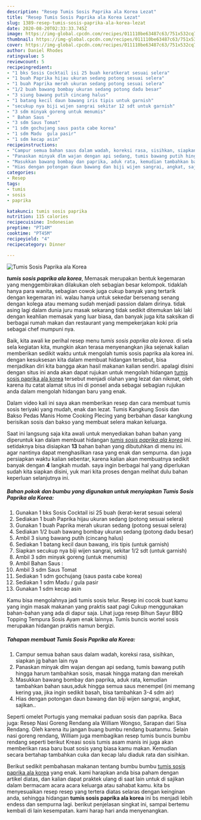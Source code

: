 ```yaml
---
description: "Resep Tumis Sosis Paprika ala Korea Lezat"
title: "Resep Tumis Sosis Paprika ala Korea Lezat"
slug: 1389-resep-tumis-sosis-paprika-ala-korea-lezat
date: 2020-08-20T02:33:33.745Z
image: https://img-global.cpcdn.com/recipes/011110be63487c63/751x532cq70/tumis-sosis-paprika-ala-korea-foto-resep-utama.jpg
thumbnail: https://img-global.cpcdn.com/recipes/011110be63487c63/751x532cq70/tumis-sosis-paprika-ala-korea-foto-resep-utama.jpg
cover: https://img-global.cpcdn.com/recipes/011110be63487c63/751x532cq70/tumis-sosis-paprika-ala-korea-foto-resep-utama.jpg
author: Daniel Rhodes
ratingvalue: 5
reviewcount: 5
recipeingredient:
- "1 bks Sosis Cocktail isi 25 buah keratkerat sesuai selera"
- "1 buah Paprika hijau ukuran sedang potong sesuai selera"
- "1 buah Paprika merah ukuran sedang potong sesuai selera"
- "1/2 buah bawang bombay ukuran sedang potong dadu besar"
- "3 siung bawang putih cincang halus"
- "1 batang kecil daun bawang iris tipis untuk garnish"
- "secukup nya biji wijen sangrai sekitar 12 sdt untuk garnish"
- "3 sdm minyak goreng untuk menumis"
- " Bahan Saus "
- "3 sdm Saus Tomat"
- "1 sdm gochujang saus pasta cabe korea"
- "1 sdm Madu  gula pasir"
- "1 sdm kecap asin"
recipeinstructions:
- "Campur semua bahan saus dalam wadah, koreksi rasa, sisihkan, siapkan jg bahan lain nya"
- "Panaskan minyak dlm wajan dengan api sedang, tumis bawang putih hingga harum tambahkan sosis, masak hingga matang dan merekah"
- "Masukkan bawang bombay dan paprika, aduk rata, kemudian tambahkan bahan saus,aduk hingga semua saus menempel (ini memang kering yaa, jika ingin sedikit basah, bisa tambahkan 3-4 sdm air)"
- "Hias dengan potongan daun bawang dan biji wijen sangrai, angkat, sajikan.."
categories:
- Resep
tags:
- tumis
- sosis
- paprika

katakunci: tumis sosis paprika 
nutrition: 115 calories
recipecuisine: Indonesian
preptime: "PT14M"
cooktime: "PT45M"
recipeyield: "4"
recipecategory: Dinner

---
```



![Tumis Sosis Paprika ala Korea](https://img-global.cpcdn.com/recipes/011110be63487c63/751x532cq70/tumis-sosis-paprika-ala-korea-foto-resep-utama.jpg)

<b><i>tumis sosis paprika ala korea</i></b>, Memasak merupakan bentuk kegemaran yang menggembirakan dilakukan oleh sebagian besar kelompok. tidaklah hanya para wanita, sebagian cowok juga cukup banyak yang tertarik dengan kegemaran ini. walau hanya untuk sekedar bersenang senang dengan kolega atau memang sudah menjadi passion dalam dirinya. tidak asing lagi dalam dunia juru masak sekarang tidak sedikit ditemukan laki laki dengan keahlian memasak yang luar biasa, dan banyak juga kita saksikan di berbagai rumah makan dan restaurant yang mempekerjakan koki pria sebagai chef mumpuni nya.

Baik, kita awali ke perihal resep menu <i>tumis sosis paprika ala korea</i>. di sela sela kegiatan kita, mungkin akan terasa menyenangkan jika sejenak kalian memberikan sedikit waktu untuk mengolah tumis sosis paprika ala korea ini. dengan kesuksesan kita dalam membuat hidangan tersebut, bisa menjadikan diri kita bangga akan hasil makanan kalian sendiri. apalagi disini dengan situs ini anda akan dapat rujukan untuk mengolah hidangan <u>tumis sosis paprika ala korea</u> tersebut menjadi olahan yang lezat dan nikmat, oleh karena itu catat alamat situs ini di ponsel anda sebagai sebagian rujukan anda dalam mengolah hidangan baru yang enak.

Dalam video kali ini saya akan memberikan resep dan cara membuat tumis sosis teriyaki yang mudah, enak dan lezat. Tumis Kangkung Sosis dan Bakso Pedas Manis Home Cooking Plecing yang berbahan dasar kangkung berisikan sosis dan bakso yang membuat selera makan keluarga.


Saat ini langsung saja kita awali untuk menyediakan bahan bahan yang diperuntuk kan dalam membuat hidangan <u><i>tumis sosis paprika ala korea</i></u> ini. setidaknya bisa disiapkan <b>13</b> bahan bahan yang dibutuhkan di menu ini. agar nantinya dapat menghasilkan rasa yang enak dan sempurna. dan juga persiapkan waktu kalian sebentar, karena kalian akan membuatnya sedikit banyak dengan <b>4</b> langkah mudah. saya ingin berbagai hal yang diperlukan sudah kita siapkan disini, yuk mari kita proses dengan melihat dulu bahan keperluan selanjutnya ini.

<!--inarticleads1-->

##### Bahan pokok dan bumbu yang digunakan untuk menyiapkan Tumis Sosis Paprika ala Korea:

1. Gunakan 1 bks Sosis Cocktail isi 25 buah (kerat-kerat sesuai selera)
1. Sediakan 1 buah Paprika hijau ukuran sedang (potong sesuai selera)
1. Gunakan 1 buah Paprika merah ukuran sedang (potong sesuai selera)
1. Sediakan 1/2 buah bawang bombay ukuran sedang (potong dadu besar)
1. Ambil 3 siung bawang putih (cincang halus)
1. Sediakan 1 batang kecil daun bawang, iris tipis (untuk garnish)
1. Siapkan secukup nya biji wijen sangrai, sekitar 1/2 sdt (untuk garnish)
1. Ambil 3 sdm minyak goreng (untuk menumis)
1. Ambil  Bahan Saus :
1. Ambil 3 sdm Saus Tomat
1. Sediakan 1 sdm gochujang (saus pasta cabe korea)
1. Sediakan 1 sdm Madu / gula pasir
1. Gunakan 1 sdm kecap asin


Kamu bisa mengolahnya jadi tumis sosis telur. Resep ini cocok buat kamu yang ingin masak makanan yang praktis saat pagi Cukup menggunakan bahan-bahan yang ada di dapur saja. Lihat juga resep Bihun Sayur BBQ Topping Tempura Sosis Ayam enak lainnya. Tumis buncis wortel sosis merupakan hidangan praktis namun bergizi. 

<!--inarticleads2-->

##### Tahapan membuat Tumis Sosis Paprika ala Korea:

1. Campur semua bahan saus dalam wadah, koreksi rasa, sisihkan, siapkan jg bahan lain nya
1. Panaskan minyak dlm wajan dengan api sedang, tumis bawang putih hingga harum tambahkan sosis, masak hingga matang dan merekah
1. Masukkan bawang bombay dan paprika, aduk rata, kemudian tambahkan bahan saus,aduk hingga semua saus menempel (ini memang kering yaa, jika ingin sedikit basah, bisa tambahkan 3-4 sdm air)
1. Hias dengan potongan daun bawang dan biji wijen sangrai, angkat, sajikan..


Seperti omelet Portugis yang memakai paduan sosis dan paprika. Baca juga: Resep Nasi Goreng Rendang ala William Wongso, Sarapan dari Sisa Rendang. Oleh karena itu jangan buang bumbu rendang buatanmu. Selain nasi goreng rendang, William juga membagikan resep tumis buncis bumbu rendang seperti berikut Kreasi sosis tumis asam manis ini juga akan memberikan rasa baru buat sosis yang biasa kamu makan. Kemudian secara bertahap tambahkan cuka dan kecap lalu diaduk rata dan sisihkan. 

Berikut sedikit pembahasan makanan tentang bumbu bumbu <u>tumis sosis paprika ala korea</u> yang enak. kami harapkan anda bisa paham dengan artikel diatas, dan kalian dapat praktek ulang di saat lain untuk di sajikan dalam bermacam acara acara keluarga atau sahabat kamu. kita bs menyesuaikan resep resep yang tertera diatas selaras dengan keinginan anda, sehingga hidangan <b>tumis sosis paprika ala korea</b> ini bs menjadi lebih endess dan sempurna lagi. berikut penjelasan singkat ini, sampai bertemu kembali di lain kesempatan. kami harap hari anda menyenangkan.
